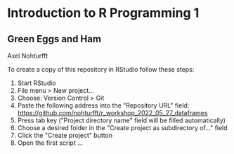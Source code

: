 # Introduction to R Programming 1  
## Green Eggs and Ham  

Axel Nohturfft

To create a copy of this repository in RStudio follow these steps:

1. Start RStudio
2. File menu > New project...
3. Choose: Version Control > Git
4. Paste the following address into the "Repository URL" field: https://github.com/nohturfft/r_workshop_2022_05_27_dataframes
5. Press tab key ("Project directory name" field will be filled automatically)
6. Choose a desired folder in the "Create project as subdirectory of..." field
7. Click the "Create project" button
8. Open the first script ...
